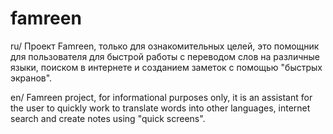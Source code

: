 # famreen
ru/ Проект Famreen, только для ознакомительных целей, это помощник для пользователя для быстрой работы 
с переводом слов на различные языки, поиском в интернете и созданием заметок с помощью "быстрых экранов".

en/ Famreen project, for informational purposes only, it is an assistant for the user to quickly work
to translate words into other languages, internet search and create notes using "quick screens".
